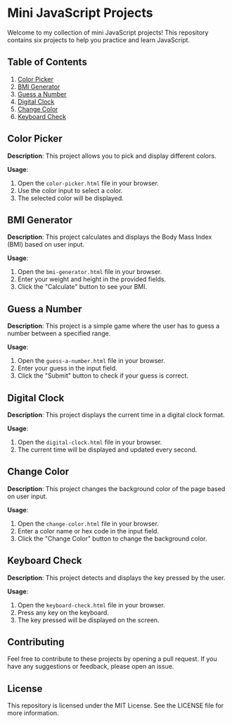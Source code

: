 # Mini JavaScript Projects

Welcome to my collection of mini JavaScript projects! This repository contains six projects to help you practice and learn JavaScript.

## Table of Contents
1. [Color Picker](#color-picker)
2. [BMI Generator](#bmi-generator)
3. [Guess a Number](#guess-a-number)
4. [Digital Clock](#digital-clock)
5. [Change Color](#change-color)
6. [Keyboard Check](#keyboard-check)

## Color Picker
**Description**: This project allows you to pick and display different colors.

**Usage**:
1. Open the `color-picker.html` file in your browser.
2. Use the color input to select a color.
3. The selected color will be displayed.

## BMI Generator
**Description**: This project calculates and displays the Body Mass Index (BMI) based on user input.

**Usage**:
1. Open the `bmi-generator.html` file in your browser.
2. Enter your weight and height in the provided fields.
3. Click the "Calculate" button to see your BMI.

## Guess a Number
**Description**: This project is a simple game where the user has to guess a number between a specified range.

**Usage**:
1. Open the `guess-a-number.html` file in your browser.
2. Enter your guess in the input field.
3. Click the "Submit" button to check if your guess is correct.

## Digital Clock
**Description**: This project displays the current time in a digital clock format.

**Usage**:
1. Open the `digital-clock.html` file in your browser.
2. The current time will be displayed and updated every second.

## Change Color
**Description**: This project changes the background color of the page based on user input.

**Usage**:
1. Open the `change-color.html` file in your browser.
2. Enter a color name or hex code in the input field.
3. Click the "Change Color" button to change the background color.

## Keyboard Check
**Description**: This project detects and displays the key pressed by the user.

**Usage**:
1. Open the `keyboard-check.html` file in your browser.
2. Press any key on the keyboard.
3. The key pressed will be displayed on the screen.

## Contributing
Feel free to contribute to these projects by opening a pull request. If you have any suggestions or feedback, please open an issue.

## License
This repository is licensed under the MIT License. See the LICENSE file for more information.

